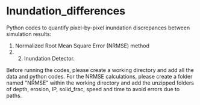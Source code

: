 # Inundation_differences
Python codes to quantify pixel-by-pixel inundation discrepances between simulation results: 
1) Normalized Root Mean Square Error (NRMSE) method
2) 2) Inundation Detector.

Before running the codes, please create a working directory and add all the data and python codes. 
For the NRMSE calculations, please create a folder named "NRMSE" within the working directory and add the unzipped folders of depth, erosion, IP, solid_frac, speed and time to avoid errors due to paths.
